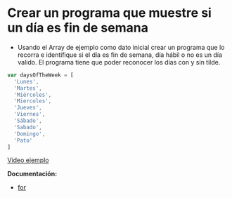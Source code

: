 # Crear un programa que muestre si un día es fin de semana

- Usando el Array de ejemplo como dato inicial crear un programa que lo recorra e identifique si el día es fin de semana, día hábil o no es un día valido. El programa tiene que poder reconocer los días con y sin tilde.

```js
var daysOfTheWeek = [
  'Lunes',
  'Martes',
  'Miércoles',
  'Miercoles',
  'Jueves',
  'Viernes',
  'Sábado',
  'Sabado',
  'Domingo',
  'Pato'
]
```

[Video ejemplo](https://www.useloom.com/share/286603f6cc02472082db5809b974c86f)

**Documentación:**

- [for](https://developer.mozilla.org/es/docs/Web/JavaScript/Referencia/Sentencias/for)

